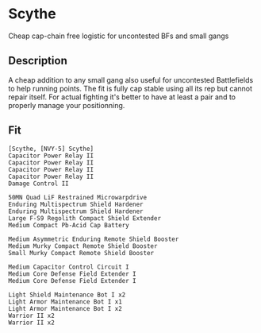 # Scythe

Cheap cap-chain free logistic for uncontested BFs and small gangs

## Description

A cheap addition to any small gang also useful for uncontested Battlefields to help running points.
The fit is fully cap stable using all its rep but cannot repair itself. For actual fighting it's better
to have at least a pair and to properly manage your positionning.

## Fit

```
[Scythe, [NVY-5] Scythe]
Capacitor Power Relay II
Capacitor Power Relay II
Capacitor Power Relay II
Capacitor Power Relay II
Damage Control II

50MN Quad LiF Restrained Microwarpdrive
Enduring Multispectrum Shield Hardener
Enduring Multispectrum Shield Hardener
Large F-S9 Regolith Compact Shield Extender
Medium Compact Pb-Acid Cap Battery

Medium Asymmetric Enduring Remote Shield Booster
Medium Murky Compact Remote Shield Booster
Small Murky Compact Remote Shield Booster

Medium Capacitor Control Circuit I
Medium Core Defense Field Extender I
Medium Core Defense Field Extender I

Light Shield Maintenance Bot I x2
Light Armor Maintenance Bot I x1
Light Armor Maintenance Bot I x2
Warrior II x2
Warrior II x2
```
